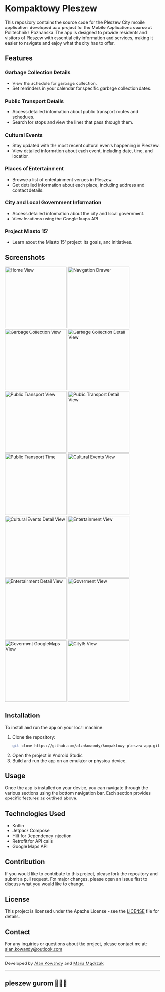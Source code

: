 # Kompaktowy Pleszew

This repository contains the source code for the Pleszew City mobile application, developed as a project for the Mobile Applications course at Politechnika Poznańska. The app is designed to provide residents and visitors of Pleszew with essential city information and services, making it easier to navigate and enjoy what the city has to offer.

## Features

### Garbage Collection Details
- View the schedule for garbage collection.
- Set reminders in your calendar for specific garbage collection dates.

### Public Transport Details
- Access detailed information about public transport routes and schedules.
- Search for stops and view the lines that pass through them.

### Cultural Events
- Stay updated with the most recent cultural events happening in Pleszew.
- View detailed information about each event, including date, time, and location.

### Places of Entertainment
- Browse a list of entertainment venues in Pleszew.
- Get detailed information about each place, including address and contact details.

### City and Local Government Information
- Access detailed information about the city and local government.
- View locations using the Google Maps API.

### Project Miasto 15'
- Learn about the Miasto 15' project, its goals, and initiatives.

## Screenshots

<p>
    <img src="https://github.com/alankowandy/kompaktowy-pleszew-app/assets/100705149/17f80db8-ac8a-43fe-81a4-51492f7e2ccc" alt="Home View" width="200">
    <img src="https://github.com/alankowandy/kompaktowy-pleszew-app/assets/100705149/94f340d0-84d5-4abf-8a78-94075ffa250e" alt="Navigation Drawer" width="200">
    <img src="https://github.com/alankowandy/kompaktowy-pleszew-app/assets/100705149/919b0246-d7b7-48b8-ab0c-5ba257a283b9" alt="Garbage Collection View" width="200">
    <img src="https://github.com/alankowandy/kompaktowy-pleszew-app/assets/100705149/16a74228-9d35-4531-80d5-9bbc9b1a80e7" alt="Garbage Collection Detail View" width="200">
    <img src="https://github.com/alankowandy/kompaktowy-pleszew-app/assets/100705149/f8534b0c-804d-4884-96f9-df1eb83490c6" alt="Public Transport View" width="200">
    <img src="https://github.com/alankowandy/kompaktowy-pleszew-app/assets/100705149/f2f764ba-da45-4e00-8e99-c651255b4b3d" alt="Public Transport Detail View" width="200">
    <img src="https://github.com/alankowandy/kompaktowy-pleszew-app/assets/100705149/9a15f7fc-ca9f-490d-b23e-47ba6198cfb6" alt="Public Transport Time" width="200">
    <img src="https://github.com/alankowandy/kompaktowy-pleszew-app/assets/100705149/2683d554-297e-417f-8ac3-0cc9029c7730" alt="Cultural Events View" width="200">
    <img src="https://github.com/alankowandy/kompaktowy-pleszew-app/assets/100705149/d5c343ed-854d-41b7-8639-70cb477920c8" alt="Cultural Events Detail View" width="200">
    <img src="https://github.com/alankowandy/kompaktowy-pleszew-app/assets/100705149/3b085aee-96ac-48d9-a0c8-ca73273b30c6" alt="Entertainment View" width="200">
    <img src="https://github.com/alankowandy/kompaktowy-pleszew-app/assets/100705149/6a4c7848-1671-451b-b572-ebb9115563e6" alt="Entertainment Detail View" width="200">
    <img src="https://github.com/alankowandy/kompaktowy-pleszew-app/assets/100705149/5794e754-fe79-44d0-b975-57697d6ff579" alt="Goverment View" width="200">
    <img src="https://github.com/alankowandy/kompaktowy-pleszew-app/assets/100705149/40967b6c-2c7b-4026-8bc0-b3cd9d45f240" alt="Goverment GoogleMaps View" width="200">
    <img src="https://github.com/alankowandy/kompaktowy-pleszew-app/assets/100705149/844a3527-bce9-4834-82aa-6fd98f21c9a8" alt="City15 View" width="200">
</p>

## Installation

To install and run the app on your local machine:

1. Clone the repository:
   ```bash
   git clone https://github.com/alankowandy/kompaktowy-pleszew-app.git
2. Open the project in Android Studio.
3. Build and run the app on an emulator or physical device.

## Usage

Once the app is installed on your device, you can navigate through the various sections using the bottom navigation bar. Each section provides specific features as outlined above.

## Technologies Used

- Kotlin
- Jetpack Compose
- Hilt for Dependency Injection
- Retrofit for API calls
- Google Maps API

## Contribution

If you would like to contribute to this project, please fork the repository and submit a pull request. For major changes, please open an issue first to discuss what you would like to change.

## License

This project is licensed under the Apache License - see the [LICENSE](LICENSE) file for details.

## Contact

For any inquiries or questions about the project, please contact me at: alan.kowandy@outlook.com

---

Developed by [Alan Kowańdy](https://github.com/alankowandy) and [Maria Mądrzak](https://github.com/szarrk)

---

<h2>pleszew gurom 🫷😎🫸</h2>
